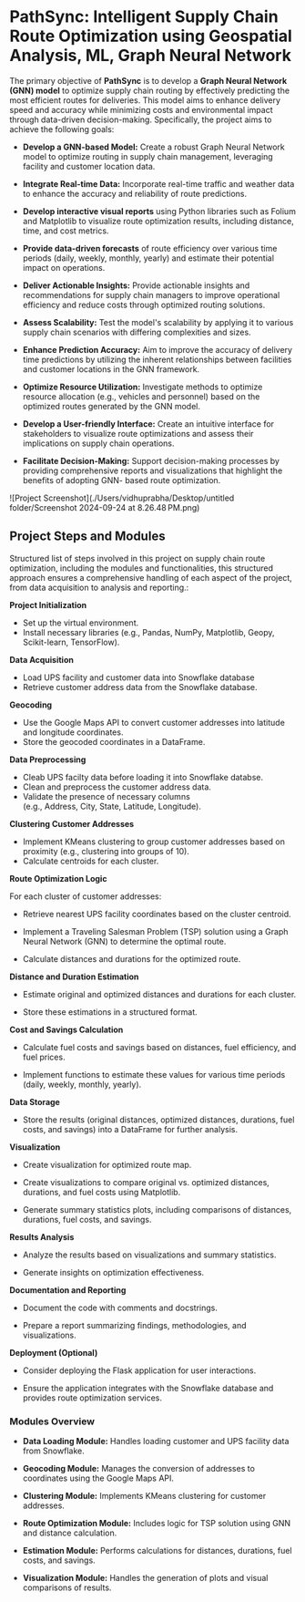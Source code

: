 
# PathSync: Intelligent Supply Chain Route Optimization using Geospatial Analysis, ML, Graph Neural Network 

The primary objective of **PathSync** is to develop a **Graph Neural Network (GNN) model** to optimize supply chain routing by effectively predicting the most efficient routes for deliveries. This model aims to enhance delivery speed and accuracy while minimizing costs and environmental impact through data-driven decision-making. Specifically, the project aims to achieve the following goals: 

* **Develop a GNN-based Model:** Create a robust Graph Neural Network model to optimize routing in supply chain management, leveraging facility and customer location data. 

* **Integrate Real-time Data:** Incorporate real-time traffic and weather data to enhance the accuracy and reliability of route predictions. 

* **Develop interactive visual reports** using Python libraries such as Folium and Matplotlib to visualize route optimization results, including distance, time, and cost metrics. 

* **Provide data-driven forecasts** of route efficiency over various time periods (daily, weekly, monthly, yearly) and estimate their potential impact on operations.

* **Deliver Actionable Insights:** Provide actionable insights and recommendations for supply chain managers to improve operational efficiency and reduce costs through optimized routing solutions. 

* **Assess Scalability:** Test the model's scalability by applying it to various supply chain scenarios with differing complexities and sizes. 

* **Enhance Prediction Accuracy:** Aim to improve the accuracy of delivery time predictions by utilizing the inherent relationships between facilities and customer locations in the GNN framework. 

* **Optimize Resource Utilization:** Investigate methods to optimize resource allocation (e.g., vehicles and personnel) based on the optimized routes generated by the GNN model. 

* **Develop a User-friendly Interface:** Create an intuitive interface for stakeholders to visualize route optimizations and assess their implications on supply chain operations. 

* **Facilitate Decision-Making:** Support decision-making processes by providing comprehensive reports and visualizations that highlight the benefits of adopting GNN- based route optimization. 

![Project Screenshot](./Users/vidhuprabha/Desktop/untitled folder/Screenshot 2024-09-24 at 8.26.48 PM.png)


## **Project Steps and Modules**

Structured list of steps involved in this project on supply chain route optimization, including the modules and functionalities, this structured approach ensures a comprehensive handling of each aspect of the project, from data acquisition to analysis and reporting.:

**Project Initialization**
* Set up the virtual environment.
* Install necessary libraries (e.g., Pandas, NumPy, Matplotlib, Geopy, Scikit-learn, TensorFlow).

**Data Acquisition**
* Load UPS facility and customer data into Snowflake database
* Retrieve customer address data from the Snowflake database.

**Geocoding**
* Use the Google Maps API to convert customer addresses into latitude and longitude coordinates.
* Store the geocoded coordinates in a DataFrame.

**Data Preprocessing**
* Cleab UPS facilty data before loading it into Snowflake databse.
* Clean and preprocess the customer address data.
* Validate the presence of necessary columns (e.g., Address, City, State, Latitude, Longitude).

**Clustering Customer Addresses**
* Implement KMeans clustering to group customer addresses based on proximity (e.g., clustering into groups of 10).
* Calculate centroids for each cluster.

**Route Optimization Logic**

  For each cluster of customer addresses:

* Retrieve nearest UPS facility coordinates based on the cluster centroid.

* Implement a Traveling Salesman Problem (TSP) solution using a Graph Neural Network (GNN) to determine the optimal route.

* Calculate distances and durations for the optimized route.

**Distance and Duration Estimation**

* Estimate original and optimized distances and durations for each cluster.

* Store these estimations in a structured format.

**Cost and Savings Calculation**

* Calculate fuel costs and savings based on distances, fuel efficiency, and fuel prices.

* Implement functions to estimate these values for various time periods (daily, weekly, monthly, yearly).

**Data Storage**

* Store the results (original distances, optimized distances, durations, fuel costs, and savings) into a DataFrame for further analysis.

**Visualization**

* Create visualization for optimized route map.

* Create visualizations to compare original vs. optimized distances, durations, and fuel costs using Matplotlib.

* Generate summary statistics plots, including comparisons of distances, durations, fuel costs, and savings.

**Results Analysis**

* Analyze the results based on visualizations and summary statistics.

* Generate insights on optimization effectiveness.

**Documentation and Reporting**

* Document the code with comments and docstrings.

* Prepare a report summarizing findings, methodologies, and visualizations.

**Deployment (Optional)**

* Consider deploying the Flask application for user interactions.

* Ensure the application integrates with the Snowflake database and provides route optimization services.

### **Modules Overview**

* **Data Loading Module:** Handles loading customer and UPS facility data from Snowflake.

* **Geocoding Module:** Manages the conversion of addresses to coordinates using the Google Maps API.

* **Clustering Module:** Implements KMeans clustering for customer addresses.

* **Route Optimization Module:** Includes logic for TSP solution using GNN and distance calculation.

* **Estimation Module:** Performs calculations for distances, durations, fuel costs, and savings.

* **Visualization Module:** Handles the generation of plots and visual comparisons of results.




